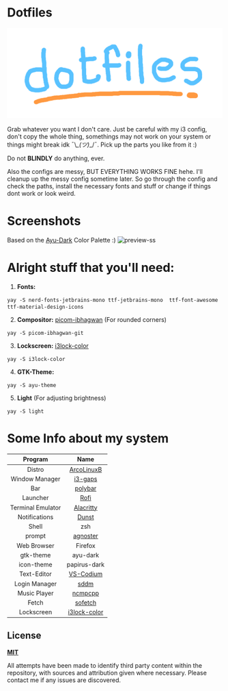 # Dotfiles 
![dotfiles-banner](https://github.com/rototrash/dotfiles/blob/main/assets/dotfiles_7p.png)

Grab whatever you want I don't care. Just be careful with my i3 config, don't copy the whole thing, somethings may not work on your system or things might break idk ¯\\_\_(ツ)_\_/¯. Pick up the parts you like from it :)

Do not **BLINDLY** do anything, ever.

Also the configs are messy, BUT EVERYTHING WORKS FINE hehe. I'll cleanup up the messy config sometime later. So go through the config and check the paths, install the necessary fonts and stuff or change if things dont work or look weird.
 
# Screenshots
Based on the [Ayu-Dark](https://github.com/ayu-theme/ayu-colors) Color Palette :)
![preview-ss](https://github.com/rototrash/dotfiles/blob/main/assets/flex.png)

# Alright stuff that you'll need:
1. **Fonts:**
```
yay -S nerd-fonts-jetbrains-mono ttf-jetbrains-mono  ttf-font-awesome  ttf-material-design-icons
```

2. **Compositor:**
[picom-ibhagwan](https://github.com/ibhagwan/picom) (For rounded corners)
```
yay -S picom-ibhagwan-git
```

3. **Lockscreen:** [i3lock-color](https://github.com/Raymo111/i3lock-color)
```
yay -S i3lock-color
```

4. **GTK-Theme:**
```
yay -S ayu-theme
``` 

5. **Light** (For adjusting brightness)
```
yay -S light
```
# Some Info about my system

| Program | Name |
| :---: | :---: |
| Distro | [ArcoLinuxB](https://arcolinux.com/) |
| Window Manager| [i3-gaps](https://i3wm.org/) |
| Bar | [polybar](https://polybar.github.io/) |
| Launcher | [Rofi](https://github.com/davatorium/rofi/) |
| Terminal Emulator | [Alacritty](https://github.com/alacritty/alacritty) |
| Notifications | [Dunst](https://dunst-project.org/) |
| Shell | zsh |
| prompt | [agnoster](https://github.com/ohmyzsh/ohmyzsh/wiki/Themes#agnoster) |
| Web Browser | Firefox |
| gtk-theme | ayu-dark |
| icon-theme | papirus-dark |
| Text-Editor | [VS-Codium](https://vscodium.com/) |
| Login Manager | [sddm](https://github.com/sddm/sddm) |
| Music Player | [ncmpcpp](https://github.com/ncmpcpp/ncmpcpp) |
| Fetch | [sofetch](https://github.com/sora6kq/scripts/blob/main/sofetch) |
| Lockscreen | [i3lock-color](https://github.com/Raymo111/i3lock-color) |

## License
[**MIT**](https://github.com/rototrash/dotfiles/blob/main/LICENSE)

All attempts have been made to identify third party content within the repository, with sources and attribution given where necessary. Please contact me if any issues are discovered.

